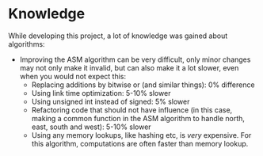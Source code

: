 # Knowledge

While developing this project, a lot of knowledge was gained about algorithms:

* Improving the ASM algorithm can be very difficult, only minor changes may
  not only make it invalid, but can also make it a lot slower, even when you
  would not expect this:
  - Replacing additions by bitwise or (and similar things): 0% difference
  - Using link time optimization: 5-10% slower
  - Using unsigned int instead of signed: 5% slower
  - Refactoring code that should not have influence (in this case, making a
    common function in the ASM algorithm to handle north, east, south and
    west): 5-10% slower
  - Using any memory lookups, like hashing etc, is *very* expensive. For this
    algorithm, computations are often faster than memory lookup.
